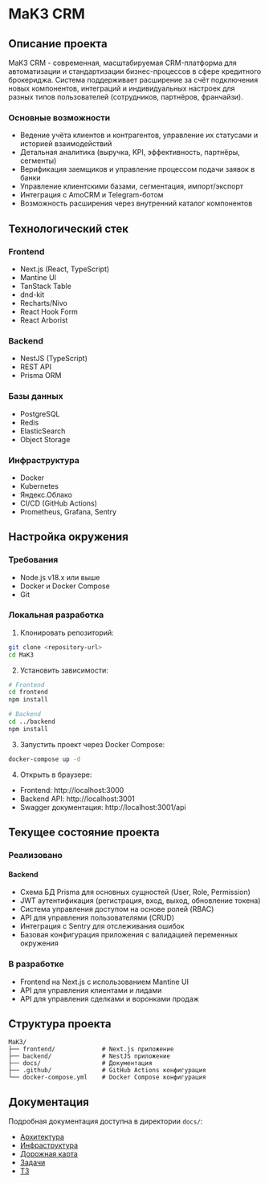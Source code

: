 # MaK3 CRM

## Описание проекта

MaK3 CRM - современная, масштабируемая CRM-платформа для автоматизации и стандартизации бизнес-процессов в сфере кредитного брокериджа. Система поддерживает расширение за счёт подключения новых компонентов, интеграций и индивидуальных настроек для разных типов пользователей (сотрудников, партнёров, франчайзи).

### Основные возможности

- Ведение учёта клиентов и контрагентов, управление их статусами и историей взаимодействий
- Детальная аналитика (выручка, KPI, эффективность, партнёры, сегменты)
- Верификация заемщиков и управление процессом подачи заявок в банки
- Управление клиентскими базами, сегментация, импорт/экспорт
- Интеграция с AmoCRM и Telegram-ботом
- Возможность расширения через внутренний каталог компонентов

## Технологический стек

### Frontend
- Next.js (React, TypeScript)
- Mantine UI
- TanStack Table
- dnd-kit
- Recharts/Nivo
- React Hook Form
- React Arborist

### Backend
- NestJS (TypeScript)
- REST API
- Prisma ORM

### Базы данных
- PostgreSQL
- Redis
- ElasticSearch
- Object Storage

### Инфраструктура
- Docker
- Kubernetes
- Яндекс.Облако
- CI/CD (GitHub Actions)
- Prometheus, Grafana, Sentry

## Настройка окружения

### Требования
- Node.js v18.x или выше
- Docker и Docker Compose
- Git

### Локальная разработка

1. Клонировать репозиторий:
```bash
git clone <repository-url>
cd MaK3
```

2. Установить зависимости:
```bash
# Frontend
cd frontend
npm install

# Backend
cd ../backend
npm install
```

3. Запустить проект через Docker Compose:
```bash
docker-compose up -d
```

4. Открыть в браузере:
- Frontend: http://localhost:3000
- Backend API: http://localhost:3001
- Swagger документация: http://localhost:3001/api

## Текущее состояние проекта

### Реализовано

#### Backend
- Схема БД Prisma для основных сущностей (User, Role, Permission)
- JWT аутентификация (регистрация, вход, выход, обновление токена)
- Система управления доступом на основе ролей (RBAC)
- API для управления пользователями (CRUD)
- Интеграция с Sentry для отслеживания ошибок
- Базовая конфигурация приложения с валидацией переменных окружения

### В разработке
- Frontend на Next.js с использованием Mantine UI
- API для управления клиентами и лидами
- API для управления сделками и воронками продаж

## Структура проекта

```
MaK3/
├── frontend/             # Next.js приложение
├── backend/              # NestJS приложение
├── docs/                 # Документация
├── .github/              # GitHub Actions конфигурация
└── docker-compose.yml    # Docker Compose конфигурация
```

## Документация

Подробная документация доступна в директории `docs/`:
- [Архитектура](docs/architecture.md)
- [Инфраструктура](docs/infrastructure.md)
- [Дорожная карта](docs/roadmap.md)
- [Задачи](docs/tasks.md)
- [ТЗ](docs/ТЗ_CRM_2025.md)
